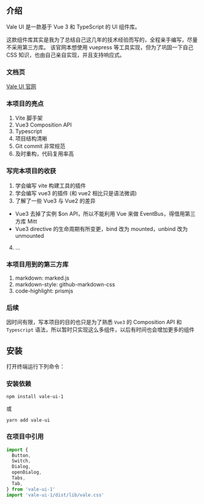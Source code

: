 ## 介绍

Vale UI 是一款基于 Vue 3 和 TypeScript 的 UI 组件库。

这款组件库其实是我为了总结自己这几年的技术经验而写的，全程亲手编写，尽量不采用第三方库。
该官网本想使用 vuepress 等工具实现，但为了巩固一下自己 CSS 知识，也由自己亲自实现，并且支持响应式。

### 文档页
[Vale UI 官网](https://www.google.com)

### 本项目的亮点

1. Vite 脚手架
2. Vue3 Composition API
3. Typescript
4. 项目结构清晰
5. Git commit 非常规范
6. 及时重构，代码复用率高

### 写完本项目的收获

1. 学会编写 vite 构建工具的插件
2. 学会编写 vue3 的插件 (和 vue2 相比只是语法微调)
3. 了解了一些 Vue3 与 Vue2 的差异
  - Vue3 去掉了实例 $on API，所以不能利用 Vue 来做 EventBus，得借用第三方库 Mitt
  - Vue3 directive 的生命周期有所变更，bind 改为 mounted，unbind 改为 unmounted
4. ...

### 本项目用到的第三方库

1. markdown: marked.js
2. markdown-style: github-markdown-css
3. code-highlight: prismjs

### 后续

因时间有限，写本项目的目的也只是为了熟悉 `Vue3` 的 Composition API 和 `Typescript` 语法，所以暂时只实现这么多组件，以后有时间也会增加更多的组件

## 安装

打开终端运行下列命令：

### 安装依赖
```
npm install vale-ui-1
```

或

```
yarn add vale-ui
```

### 在项目中引用

```javascript
import {
  Button,
  Switch,
  Dialog,
  openDialog,
  Tabs,
  Tab,
} from 'vale-ui-1'
import 'vale-ui-1/dist/lib/vale.css'
```